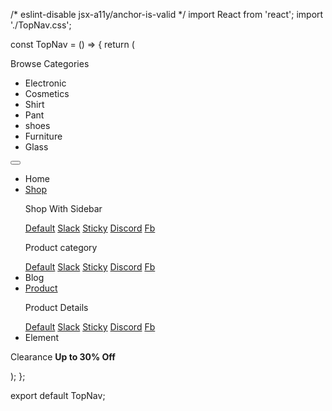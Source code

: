/* eslint-disable jsx-a11y/anchor-is-valid */
import React from 'react';
import './TopNav.css';

const TopNav = () => {
    return (
        <div className='container dasktop-menu'>
            <div className='row align-items-center'>
                <div className='col-md-3 col-6 col-sm-6 header-category'>
                    <div className='category'>
                        <i class="fas fa-bars icon-bar"></i>
                        <i class="fas fa-times icon-times"></i>
                        <span>Browse Categories</span>
                        <ul>
                            <li>Electronic</li>
                            <li>Cosmetics</li>
                            <li>Shirt</li>
                            <li>Pant</li>
                            <li>shoes</li>
                            <li>Furniture</li>
                            <li>Glass</li>
                        </ul>
                    </div>
                </div>
                <div className='col-md-6 col-6 col-sm-6'>
                    <nav className="navbar navbar-expand-lg navbar-light bg-light">
                        <div className="container-fluid">
                            <button className="navbar-toggler ms-auto" type="button" data-bs-toggle="collapse" data-bs-target="#navbarSupportedContent" aria-controls="navbarSupportedContent" aria-expanded="false" aria-label="Toggle navigation">
                            <span className="navbar-toggler-icon"></span>
                            </button>
                            <div className="collapse navbar-collapse" id="navbarSupportedContent">
                            <ul className="navbar-nav me-auto mb-2 mb-lg-0">
                                <li className="nav-item">
                                <a className="nav-link text-dark pe-4" aria-current="page">Home</a>
                                </li>
                                <li class="nav-item dropdown dropdown-mega position-static">
                                    <a class="nav-link dropdown-toggle text-dark pe-4" href="#" data-bs-toggle="dropdown" data-bs-auto-close="outside">Shop</a>
                                    <div class="dropdown-menu shadow">
                                    <div class="mega-content px-4">
                                        <div class="container-fluid">
                                        <div class="row">
                                            <div class="col-12 col-md-4 py-4">
                                                <p>Shop With Sidebar</p>
                                                <div class="list-group">
                                                    <a class="list-group-item" href="#">Default</a>
                                                    <a class="list-group-item" href="#">Slack</a>
                                                    <a class="list-group-item" href="#">Sticky</a>
                                                    <a class="list-group-item" href="#">Discord</a>
                                                    <a class="list-group-item" href="#">Fb</a>
                                                </div>
                                            </div>
                                            <div class="col-12 col-md-4 py-4">
                                                <p>Product category</p>
                                                <div class="list-group">
                                                    <a class="list-group-item" href="#">Default</a>
                                                    <a class="list-group-item" href="#">Slack</a>
                                                    <a class="list-group-item" href="#">Sticky</a>
                                                    <a class="list-group-item" href="#">Discord</a>
                                                    <a class="list-group-item" href="#">Fb</a>
                                                </div>
                                            </div>
                                            <div className='col-12 col-md-4'>
                                                <img src='https://images.unsplash.com/photo-1583394838336-acd977736f90?ixlib=rb-1.2.1&ixid=MnwxMjA3fDB8MHxzZWFyY2h8MjJ8fHByb2R1Y3R8ZW58MHx8MHx8&auto=format&fit=crop&w=500&q=60' alt='' className='img-fluid'/>
                                            </div>
                                        </div>
                                        </div>
                                    </div>
                                    </div>
                                </li>
                                <li className="nav-item">
                                    <a className="nav-link text-dark pe-4">Blog</a>
                                </li>
                                <li class="nav-item dropdown dropdown-mega position-static">
                                <a class="nav-link dropdown-toggle text-dark pe-4" href="#" data-bs-toggle="dropdown" data-bs-auto-close="outside">Product</a>
                                <div class="dropdown-menu shadow">
                                <div class="mega-content px-4">
                                    <div class="container-fluid">
                                    <div class="row">
                                        <div class="col-12 col-md-6 py-4">
                                            <p>Product Details</p>
                                            <div class="list-group">
                                                <a class="list-group-item" href="#">Default</a>
                                                <a class="list-group-item" href="#">Slack</a>
                                                <a class="list-group-item" href="#">Sticky</a>
                                                <a class="list-group-item" href="#">Discord</a>
                                                <a class="list-group-item" href="#">Fb</a>
                                            </div>
                                        </div>
                                        <div className='col-12 col-md-6'>
                                            <img src='https://images.unsplash.com/photo-1545239351-1141bd82e8a6?ixlib=rb-1.2.1&ixid=MnwxMjA3fDB8MHxzZWFyY2h8MTB8fHNob3BwaW5nJTIwb25saW5lfGVufDB8fDB8fA%3D%3D&auto=format&fit=crop&w=500&q=60' alt='' className='img-fluid'/>
                                        </div>
                                    </div>
                                    </div>
                                </div>
                                </div>
                            </li>
                                <li className="nav-item">
                                    <a className="nav-link text-dark pe-4">Element</a>
                                </li>
                            </ul>
                            </div>
                        </div>
                    </nav>
                </div>
                <div className='col-md-3 d-none d-sm-none d-md-block'>
                    <div className='d-flex justify-content-end'>
                        <i class="far fa-lightbulb me-3"></i>
                        <p>Clearance <strong>Up to 30% Off</strong></p>
                    </div>
                </div>
            </div>
        </div>
    );
};

export default TopNav;